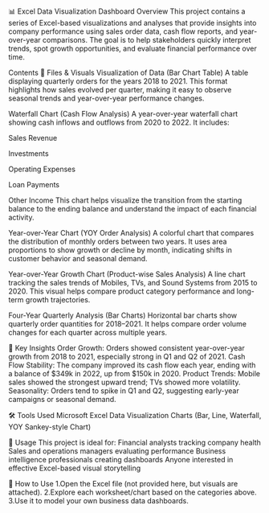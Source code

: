 📊 Excel Data Visualization Dashboard
Overview
This project contains a series of Excel-based visualizations and analyses that provide insights into company performance using sales order data, cash flow reports, and year-over-year comparisons. The goal is to help stakeholders quickly interpret trends, spot growth opportunities, and evaluate financial performance over time.

Contents
📁 Files & Visuals
Visualization of Data (Bar Chart Table)
A table displaying quarterly orders for the years 2018 to 2021. This format highlights how sales evolved per quarter, making it easy to observe seasonal trends and year-over-year performance changes.

Waterfall Chart (Cash Flow Analysis)
A year-over-year waterfall chart showing cash inflows and outflows from 2020 to 2022. It includes:

Sales Revenue

Investments

Operating Expenses

Loan Payments

Other Income
This chart helps visualize the transition from the starting balance to the ending balance and understand the impact of each financial activity.

Year-over-Year Chart (YOY Order Analysis)
A colorful chart that compares the distribution of monthly orders between two years. It uses area proportions to show growth or decline by month, indicating shifts in customer behavior and seasonal demand.

Year-over-Year Growth Chart (Product-wise Sales Analysis)
A line chart tracking the sales trends of Mobiles, TVs, and Sound Systems from 2015 to 2020. This visual helps compare product category performance and long-term growth trajectories.

Four-Year Quarterly Analysis (Bar Charts)
Horizontal bar charts show quarterly order quantities for 2018–2021. It helps compare order volume changes for each quarter across multiple years.

🧠 Key Insights
Order Growth: Orders showed consistent year-over-year growth from 2018 to 2021, especially strong in Q1 and Q2 of 2021.
Cash Flow Stability: The company improved its cash flow each year, ending with a balance of $349k in 2022, up from $150k in 2020.
Product Trends: Mobile sales showed the strongest upward trend; TVs showed more volatility.
Seasonality: Orders tend to spike in Q1 and Q2, suggesting early-year campaigns or seasonal demand.

🛠 Tools Used
Microsoft Excel
Data Visualization Charts (Bar, Line, Waterfall, YOY Sankey-style Chart)

📌 Usage
This project is ideal for:
Financial analysts tracking company health
Sales and operations managers evaluating performance
Business intelligence professionals creating dashboards
Anyone interested in effective Excel-based visual storytelling

📂 How to Use
1.Open the Excel file (not provided here, but visuals are attached).
2.Explore each worksheet/chart based on the categories above.
3.Use it to model your own business data dashboards.
